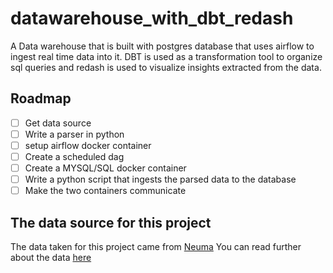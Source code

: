 # datawarehouse_with_dbt_redash
A Data warehouse that is built with postgres database that uses airflow to ingest real time data into it. DBT is used as a transformation tool to organize sql queries and redash is used to visualize insights extracted from the data.

## Roadmap
- [ ] Get data source
- [ ] Write a parser in python
- [ ] setup airflow docker container
- [ ] Create a scheduled dag
- [ ] Create a MYSQL/SQL docker container
- [ ] Write a python script that ingests the parsed data to the database
- [ ] Make the two containers communicate

## The data source for this project 
The data taken for this project came from [Neuma](https://open-traffic.epfl.ch/) 
You can read further about the data [here](data/README.md)
